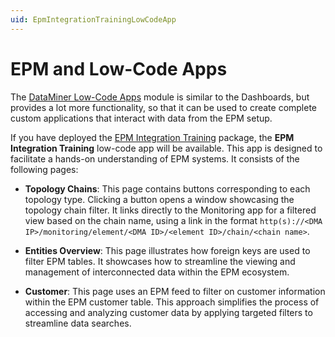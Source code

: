 ```yaml
---
uid: EpmIntegrationTrainingLowCodeApp
---
```


# EPM and Low-Code Apps

The [DataMiner Low-Code Apps](xref:Application_framework) module is similar to the Dashboards, but provides a lot more functionality, so that it can be used to create complete custom applications that interact with data from the EPM setup.

If you have deployed the [EPM Integration Training](xref:EpmIntegrationTrainingAbout) package, the **EPM Integration Training** low-code app will be available. This app is designed to facilitate a hands-on understanding of EPM systems. It consists of the following pages:

- **Topology Chains**: This page contains buttons corresponding to each topology type. Clicking a button opens a window showcasing the topology chain filter. It links directly to the Monitoring app for a filtered view based on the chain name, using a link in the format `http(s)://<DMA IP>/monitoring/element/<DMA ID>/<element ID>/chain/<chain name>`.

- **Entities Overview**: This page illustrates how foreign keys are used to filter EPM tables. It showcases how to streamline the viewing and management of interconnected data within the EPM ecosystem.

- **Customer**: This page uses an EPM feed to filter on customer information within the EPM customer table. This approach simplifies the process of accessing and analyzing customer data by applying targeted filters to streamline data searches.
